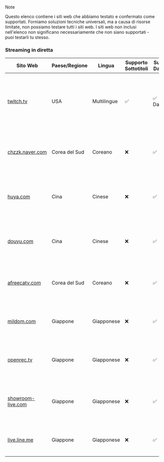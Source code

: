 > [!NOTE]
> Questo elenco contiene i siti web che abbiamo testato e confermato come supportati. Forniamo soluzioni tecniche universali, ma a causa di risorse limitate, non possiamo testare tutti i siti web. I siti web non inclusi nell'elenco non significano necessariamente che non siano supportati - puoi testarli tu stesso.

### Streaming in diretta

| Sito Web                                                                  | Paese/Regione | Lingua      | Supporto Sottotitoli | Supporto Danmaku  | Descrizione                                                                             |
| ------------------------------------------------------------------------- | ------------- | ----------- | -------------------- | ----------------- | --------------------------------------------------------------------------------------- |
| <a href="https://twitch.tv" target="_blank">twitch.tv</a>                 | USA           | Multilingue | ✅                   | ✅ (Chat Danmaku) | Una piattaforma di streaming in diretta leader a livello mondiale incentrata sui giochi |
| <a href="https://chzzk.naver.com" target="_blank">chzzk.naver.com</a>     | Corea del Sud | Coreano     | ❌                   | ✅                | Una piattaforma di streaming in diretta sudcoreana gestita da Naver                     |
| <a href="https://huya.com" target="_blank">huya.com</a>                   | Cina          | Cinese      | ❌                   | ✅                | Una piattaforma di streaming di giochi in diretta leader in Cina                        |
| <a href="https://douyu.com" target="_blank">douyu.com</a>                 | Cina          | Cinese      | ❌                   | ✅                | Una piattaforma di streaming di giochi in diretta leader in Cina                        |
| <a href="https://afreecatv.com" target="_blank">afreecatv.com</a>         | Corea del Sud | Coreano     | ❌                   | ✅                | Una nota piattaforma di streaming in diretta in Corea del Sud                           |
| <a href="https://mildom.com" target="_blank">mildom.com</a>               | Giappone      | Giapponese  | ❌                   | ✅                | Una piattaforma di streaming di giochi in diretta giapponese                            |
| <a href="https://openrec.tv" target="_blank">openrec.tv</a>               | Giappone      | Giapponese  | ❌                   | ✅                | Una piattaforma di streaming di giochi in diretta giapponese                            |
| <a href="https://showroom-live.com" target="_blank">showroom-live.com</a> | Giappone      | Giapponese  | ❌                   | ✅                | Una piattaforma di streaming in diretta per idol e intrattenitori giapponesi            |
| <a href="https://live.line.me" target="_blank">live.line.me</a>           | Giappone      | Giapponese  | ❌                   | ✅                | Un servizio di streaming in diretta offerto da LINE                                     |
